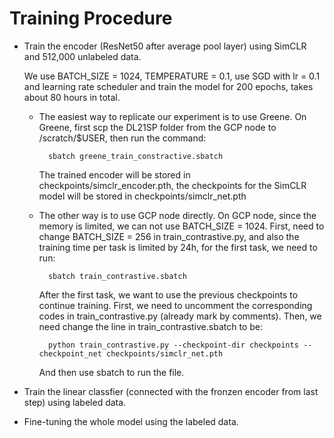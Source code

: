 # Training Procedure #

* Train the encoder (ResNet50 after average pool layer) using SimCLR and 512,000 unlabeled data.

	We use BATCH_SIZE = 1024, TEMPERATURE = 0.1, use SGD with lr = 0.1 and learning rate scheduler and train the model for 200 epochs, takes about 80 hours in total.

	* The easiest way to replicate our experiment is to use Greene. On Greene, first scp the DL21SP folder from the GCP node to /scratch/$USER, then run the command:

			sbatch greene_train_constractive.sbatch 

		The trained encoder will be stored in checkpoints/simclr_encoder.pth, the checkpoints for the SimCLR model will be stored in checkpoints/simclr_net.pth

	* The other way is to use GCP node directly. On GCP node, since the memory is limited, we can not use BATCH_SIZE = 1024. First, need to change BATCH_SIZE = 256 in train_contrastive.py, and also the training time per task is limited by 24h, for the first task, we need to run: 

			sbatch train_contrastive.sbatch

		After the first task, we want to use the previous checkpoints to continue training. First, we need to uncomment the corresponding codes in train_contrastive.py (already mark by comments). Then, we need change the line in train_contrastive.sbatch to be:

			python train_contrastive.py --checkpoint-dir checkpoints --checkpoint_net checkpoints/simclr_net.pth  

		And then use sbatch to run the file.

* Train the linear classfier (connected with the fronzen encoder from last step) using labeled data. 

* Fine-tuning the whole model using the labeled data.
